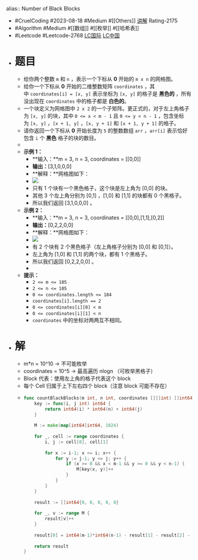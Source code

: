 alias:: Number of Black Blocks

- #CruelCoding #2023-08-18 #Medium #[[Others]] [讲解](https://youtu.be/N0Ul4FGT2nE) Rating-2175
- #Algorithm #Medium #[[数组]] #[[枚举]] #[[哈希表]]
- #Leetcode #Leetcode-2768 [LC国际](https://leetcode.com/problems/number-of-black-blocks/) [LC中国](https://leetcode.cn/problems/number-of-black-blocks/)
- # 题目
	- 给你两个整数 `m` 和 `n` ，表示一个下标从 **0** 开始的 `m x n` 的网格图。
	- 给你一个下标从 **0** 开始的二维整数矩阵 `coordinates` ，其中 `coordinates[i] = [x, y]` 表示坐标为 `[x, y]` 的格子是 **黑色的** ，所有没出现在 `coordinates` 中的格子都是 **白色的**。
	- 一个块定义为网格图中 `2 x 2` 的一个子矩阵。更正式的，对于左上角格子为 `[x, y]` 的块，其中 `0 <= x < m - 1` 且 `0 <= y < n - 1` ，包含坐标为 `[x, y]` ，`[x + 1, y]` ，`[x, y + 1]` 和 `[x + 1, y + 1]` 的格子。
	- 请你返回一个下标从 **0** 开始长度为 `5` 的整数数组 `arr` ，`arr[i]` 表示恰好包含 `i` 个 **黑色** 格子的块的数目。
	-
	- **示例 1：**
		- **输入：**m = 3, n = 3, coordinates = [[0,0]]
		- **输出：**[3,1,0,0,0]
		- **解释：**网格图如下：
		- ![](https://assets.leetcode.com/uploads/2023/06/18/screen-shot-2023-06-18-at-44656-am.png)
		- 只有 1 个块有一个黑色格子，这个块是左上角为 [0,0] 的块。
		- 其他 3 个左上角分别为 [0,1] ，[1,0] 和 [1,1] 的块都有 0 个黑格子。
		- 所以我们返回 [3,1,0,0,0] 。
	- **示例 2：**
		- **输入：**m = 3, n = 3, coordinates = [[0,0],[1,1],[0,2]]
		- **输出：**[0,2,2,0,0]
		- **解释：**网格图如下：
		- ![](https://assets.leetcode.com/uploads/2023/06/18/screen-shot-2023-06-18-at-45018-am.png)
		- 有 2 个块有 2 个黑色格子（左上角格子分别为 [0,0] 和 [0,1]）。
		- 左上角为 [1,0] 和 [1,1] 的两个块，都有 1 个黑格子。
		- 所以我们返回 [0,2,2,0,0] 。
		-
	- **提示：**
		- `2 <= m <= 105`
		- `2 <= n <= 105`
		- `0 <= coordinates.length <= 104`
		- `coordinates[i].length == 2`
		- `0 <= coordinates[i][0] < m`
		- `0 <= coordinates[i][1] < n`
		- `coordinates` 中的坐标对两两互不相同。
- # 解
	- m*n = 10^10 -> 不可能枚举
	- coordinates = 10^5 -> 最高遍历 nlogn （可枚举黑格子）
	- Block 代表：使用左上角的格子代表这个 block
	- 每个 Cell 归属于上下左右四个 block（注意 block 可能不存在）
	- ```go
	  func countBlackBlocks(m int, n int, coordinates [][]int) []int64 {
	      key := func(i, j int) int64 {
	          return int64(i) * int64(n) + int64(j)
	      }
	      
	      M := make(map[int64]int64, 1024)
	      
	      for _, cell := range coordinates {
	          i, j := cell[0], cell[1]
	          
	          for x := i-1; x <= i; x++ {
	              for y := j-1; y <= j; y++ {
	                  if (x >= 0 && x < m-1 && y >= 0 && y < n-1) {
	                      M[key(x, y)]++
	                  }
	              }
	          }
	      }
	      
	      result := []int64{0, 0, 0, 0, 0}
	      
	      for _, v := range M {
	          result[v]++
	      }
	      
	      result[0] = int64(m-1)*int64(n-1) - result[1] - result[2] - result[3] - result[4]
	      
	      return result
	  }
	  ```